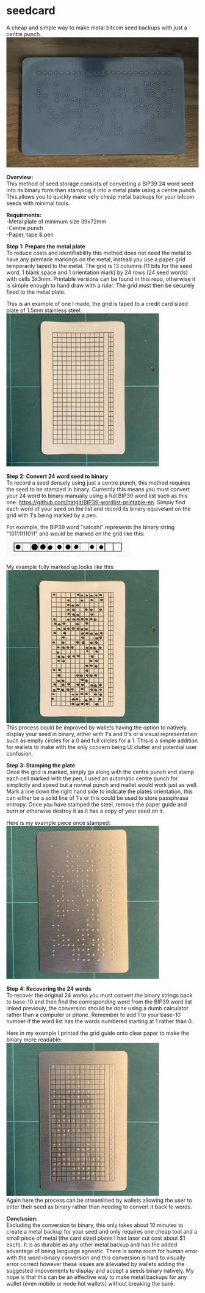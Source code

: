 # seedcard
A cheap and simple way to make metal bitcoin seed backups with just a centre punch.  
<a href="url"><img src="https://github.com/jakob6102/seedcard/blob/54f6e41d9b25fd3b1adae2c670cfc15970443eff/pictures/finished_plate.jpeg" height="340" width="520" ></a>  

    
    
**Overview:**  
This method of seed storage consists of converting a BIP39 24 word seed into its binary form then stamping it into a metal plate using a centre punch. 
This allows you to quickly make very cheap metal backups for your bitcoin seeds with minimal tools.

**Requirments:**  
-Metal plate of minimum size 39x72mm  
-Centre punch   
-Paper, tape & pen  
  
**Step 1: Prepare the metal plate**  
To reduce costs and identifiability this method does not need the metal to have any premade markings on the metal, instead you use a paper grid temporarily taped
to the metal. The grid is 13 columns (11 bits for the seed word, 1 blank space and 1 orientation mark) by 24 rows (24 seed words) with cells 3x3mm. Printable versions 
can be found in this repo, otherwise it is simple enough to hand draw with a ruler. The grid must then be securely fixed to the metal plate.  

This is an example of one I made, the grid is taped to a credit card sized plate of 1.5mm stainless steel:  
<a href="url"><img src="https://github.com/jakob6102/seedcard/blob/af31d04d9bfa1ac8f251f542d759e1714d883d83/pictures/blank_grid-cropped.jpg" height="400" width="400" ></a>  

  
**Step 2: Convert 24 word seed to binary**  
To record a seed densely using just a centre punch, this method requires the seed to be stamped in binary. Currently this means you must convert your 24 word to binary manually using a full BIP39 word list such as this one: https://github.com/hatgit/BIP39-wordlist-printable-en. Simply find each word of your seed on the list and record its binary equivelant on the grid with 1's being marked by a pen. 

For example, the BIP39 word "satoshi" represents the binary string "10111111011" and would be marked on the grid like this:  
![alt text](https://github.com/jakob6102/seedcard/blob/db034f124d1dfd947e9e75fc1d4239834f0aaa48/pictures/satoshi_example.jpeg?raw=true)  

My example fully marked up looks like this:  
<a href="url"><img src="https://github.com/jakob6102/seedcard/blob/db034f124d1dfd947e9e75fc1d4239834f0aaa48/pictures/marked_grid-cropped.jpg" height="400" width="400" ></a>  
This process could be improved by wallets having the option to natively display your seed in binary, either with 1's and 0's or a visual representation such as 
empty circles for a 0 and full circles for a 1. This is a simple addition for wallets to make with the only concern being UI clutter and potential user confusion.  

**Step 3: Stamping the plate**  
Once the grid is marked, simply go along with the centre punch and stamp each cell marked with the pen, I used an automatic centre punch for simplicity and speed but a normal punch and mallet would work just as well. Mark a line down the right hand side to indicate the plates orientation, this can either be a solid line of 1's or this could be used to store passphrase entropy. Once you have stamped the steel, remove the paper guide and burn or otherwise destroy it as it has a copy of your seed on it.  

Here is my example piece once stamped:  
<a href="url"><img src="https://github.com/jakob6102/seedcard/blob/db034f124d1dfd947e9e75fc1d4239834f0aaa48/pictures/stamped_plate-cropped.jpg" height="400" width="400" ></a>  

**Step 4: Recovering the 24 words**  
To recover the original 24 works you must convert the binary strings back to base-10 and then find the corresponding word from the BIP39 word list linked previouly, the conversion should be done using a dumb calculator rather than a computer or phone. Remember to add 1 to your base-10 number if the word list has the words numbered starting at 1 rather than 0.  

Here in my example I printed the grid guide onto clear paper to make the binary more readable:  
<a href="url"><img src="https://github.com/jakob6102/seedcard/blob/a12ff90857793946c268233dbcf0d87859e1ad9e/pictures/plate_with_guide-cropped.jpg" height="400" width="400" ></a>  
Again here the process can be streamlined by wallets allowing the user to enter their seed as binary rather than needing to convert it back to words.   

**Conclusion:**  
Excluding the conversion to binary, this only takes about 10 minutes to create a metal backup for your seed and only requires one cheap tool and a small piece of metal (the card sized plates I had laser cut cost about $1 each). It is as durable as any other metal backup and has the added advantage of being language agnostic. There is some room for human error with the word>binary conversion and this conversion is hard to visually error correct however these issues are alleviated by wallets adding the suggested impovements to display and accept a seeds binary natively. My hope is that this can be an effective way to make metal backups for any wallet (even mobile or node hot wallets) without breaking the bank.




